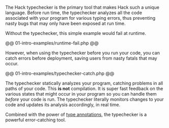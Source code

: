 The Hack typechecker is the primary tool that makes Hack such a unique language. Before run time, the typechecker analyzes all the code associated with your program for various typing errors, thus preventing nasty bugs that may only have been exposed at run time. 

Without the typechecker, this simple example would fail at runtime.

@@ 01-intro-examples/runtime-fail.php @@

However, when using the typechecker before you run your code, you can catch errors before deployment, saving users from nasty fatals that may occur.

@@ 01-intro-examples/typechecker-catch.php @@

The typechecker statically analyzes your program, catching problems in all paths of your code. This **is not** compilation. It is super fast feedback on the various states that might occur in your program so you can handle them *before* your code is run. The typechecker literally monitors changes to your code and updates its analysis accordingly, in real time.

Combined with the power of [type annotations](../01-types/01-intro.md), the typechecker is a powerful error-catching tool.

